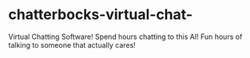 # chatterbocks-virtual-chat-
Virtual Chatting Software!
Spend hours chatting to this AI!
Fun hours of talking to someone that actually cares!
